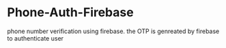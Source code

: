 # Phone-Auth-Firebase

phone number verification using firebase.
the OTP is genreated by firebase to authenticate user
